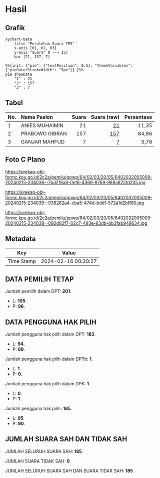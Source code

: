 # Hasil

## Grafik

```mermaid
xychart-beta
    title "Perolehan Suara TPS"
    x-axis [01, 02, 03]
    y-axis "Suara" 0 --> 157
    bar [21, 157, 7]
```

```mermaid
%%{init: {"pie": {"textPosition": 0.5}, "themeVariables": {"pieOuterStrokeWidth": "5px"}} }%%
pie showData
    "1" : 21
    "2" : 157
    "3" : 7
```

## Tabel

| No. | Nama Paslon    | Suara | Suara (raw) | Persentase |
|:--- |:-------------- | -----:| -----------:| ----------:|
| 1   | ANIES MUHAIMIN | 21    | [21][p-1]   | 11,35      |
| 2   | PRABOWO GIBRAN | 157   | [157][p-2]  | 84,86      |
| 3   | GANJAR MAHFUD  | 7     | [7][p-3]    | 3,78       |


[p-1]: https://github.com/gigit-pemilu/pemilu-2024-64-kalimantan-timur/blob/main/pilpres/hitung-suara/sub/64-kalimantan-timur/sub/02-kutai-kartanegara/sub/03-loa-janan/sub/2005-tani-bhakti/sub/009-tps/sub/paslon-1.txt
[p-2]: https://github.com/gigit-pemilu/pemilu-2024-64-kalimantan-timur/blob/main/pilpres/hitung-suara/sub/64-kalimantan-timur/sub/02-kutai-kartanegara/sub/03-loa-janan/sub/2005-tani-bhakti/sub/009-tps/sub/paslon-2.txt
[p-3]: https://github.com/gigit-pemilu/pemilu-2024-64-kalimantan-timur/blob/main/pilpres/hitung-suara/sub/64-kalimantan-timur/sub/02-kutai-kartanegara/sub/03-loa-janan/sub/2005-tani-bhakti/sub/009-tps/sub/paslon-3.txt

## Foto C Plano

https://sirekap-obj-formc.kpu.go.id/2c2a/pemilu/ppwp/64/02/03/20/05/6402032005009-20240215-234036--7bd2f8a8-0ef6-4369-9769-989a825fd235.jpg

https://sirekap-obj-formc.kpu.go.id/2c2a/pemilu/ppwp/64/02/03/20/05/6402032005009-20240215-234039--938262a4-cba5-474d-bddf-572a1d2bff80.jpg

https://sirekap-obj-formc.kpu.go.id/2c2a/pemilu/ppwp/64/02/03/20/05/6402032005009-20240215-234038--092d82f7-02c7-493e-83db-bb3fab949634.jpg


## Metadata

| Key        | Value               |
| ---------- | ------------------- |
| Time Stamp | 2024-02-16 00:30:27 |


## DATA PEMILIH TETAP

Jumlah pemilih dalam DPT: **201**.
 * L: **105**.
 * P: **96**.

## DATA PENGGUNA HAK PILIH

Jumlah pengguna hak pilih dalam DPT: **183**.
 * L: **94**.
 * P: **89**.

Jumlah pengguna hak pilih dalam DPTb: **1**.
 * L: **1**.
 * P: **0**.

Jumlah pengguna hak pilih dalam DPK: **1**.
 * L: **0**.
 * P: **1**.

Jumlah pengguna hak pilih: **185**.
 * L: **95**.
 * P: **90**.

## JUMLAH SUARA SAH DAN TIDAK SAH

JUMLAH SELURUH SUARA SAH: **185**.

JUMLAH SUARA TIDAK SAH: **0**.

JUMLAH SELURUH SUARA SAH DAN SUARA TIDAK SAH: **185**.



